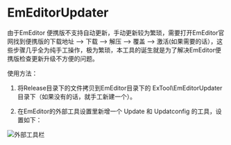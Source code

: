 # EmEditorUpdater

由于EmEditor 便携版不支持自动更新，手动更新较为繁琐，需要打开EmEditor官网找到便携版的下载地址 --> 下载 --> 解压 --> 覆盖 --> 激活(如果需要的话），这些步骤几乎全为纯手工操作，极为繁琐，本工具的诞生就是为了解决EmEditor便携版检查更新升级不方便的问题。

使用方法：

1. 将Release目录下的文件拷贝到EmEditor目录下的 ExTool\EmEditorUpdater 目录下（如果没有的话，就手工新建一个）。

2. 在EmEditor的外部工具设置里新增一个 Update 和 Updatconfig 的工具，设置如下：

![外部工具栏](http://www.baidu.com/img/bdlogo.gif "百度logo")